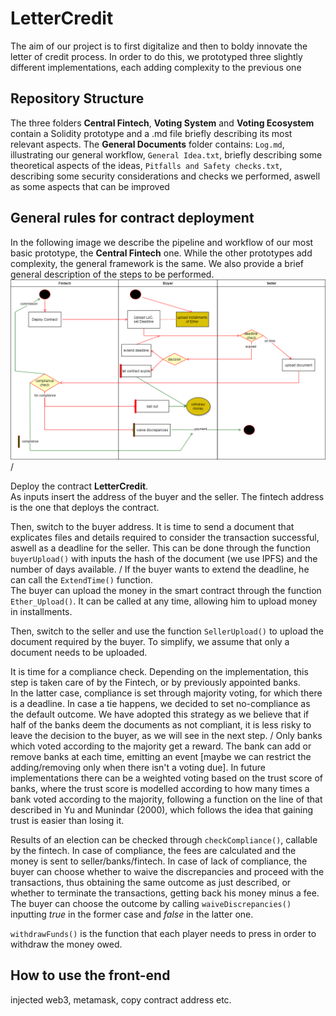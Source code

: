# LetterCredit

The aim of our project is to first digitalize and then to boldy innovate the letter of credit process. In order to do this, we prototyped three slightly different implementations, each adding complexity to the previous one 

## Repository Structure
The three folders **Central Fintech**, **Voting System** and **Voting Ecosystem** contain a Solidity prototype and a .md file briefly describing its most relevant aspects.
The **General Documents** folder contains: `Log.md`, illustrating our general workflow, `General Idea.txt`, briefly describing some theoretical aspects of the ideas, `Pitfalls and Safety checks.txt`, describing some security considerations and checks we performed, aswell as some aspects that can be improved

## General rules for contract deployment

In the following image we describe the pipeline and workflow of our most basic prototype, the **Central Fintech** one. While the other prototypes add complexity, the general framework is the same. We also provide a brief general description of the steps to be performed.
![plot](https://github.com/CaterinaFabbri/LetterCredit/blob/main/Documents%20and%20Images/Basic%20Structure.png) /

Deploy the contract **LetterCredit**. \
As inputs insert the address of the buyer and the seller. The fintech address is the one that deploys the contract.

Then, switch to the buyer address. It is time to send a document that explicates files and details required to consider the transaction successful, aswell as a deadline for the seller. This can be done through the function `buyerUpload()` with inputs the hash of the document (we use IPFS) and the number of days available. /
If the buyer wants to extend the deadline, he can call the `ExtendTime()` function. \
The buyer can upload the money in the smart contract through the function `Ether_Upload()`. It can be called at any time, allowing him to upload money in installments.

Then, switch to the seller and use the function `SellerUpload()` to upload the document required by the buyer. To simplify, we assume that only a document needs to be uploaded.

It is time for a compliance check. Depending on the implementation, this step is taken care of by the Fintech, or by previously appointed banks. \
In the latter case, compliance is set through majority voting, for which there is a deadline. In case a tie happens, we decided to set no-compliance as the default outcome. We have adopted this strategy as we believe that if half of the banks deem the documents as not compliant, it is less risky to leave the decision to the buyer, as we will see in the next step. /
Only banks which voted according to the majority get a reward. The bank can add or remove banks at each time, emitting an event [maybe we can restrict the adding/removing only when there isn't a voting due]. In future implementations there can be a weighted voting based on the trust score of banks, where the trust score is modelled according to how many times a bank voted according to the majority, following a function on the line of that described in Yu and Munindar (2000), which follows the idea that gaining trust is easier than losing it.

Results of an election can be checked through `checkCompliance()`, callable by the fintech. In case of compliance, the fees are calculated and the money is sent to seller/banks/fintech. In case of lack of compliance, the buyer can choose whether to waive the discrepancies and proceed with the transactions, thus obtaining the same outcome as just described, or whether to terminate the transactions, getting back his money minus a fee. The buyer can choose the outcome by calling `waiveDiscrepancies()` inputting *true* in the former case and *false* in the latter one.


`withdrawFunds()` is the function that each player needs to press in order to withdraw the money owed.

## How to use the front-end
injected web3, metamask, copy contract address etc.




